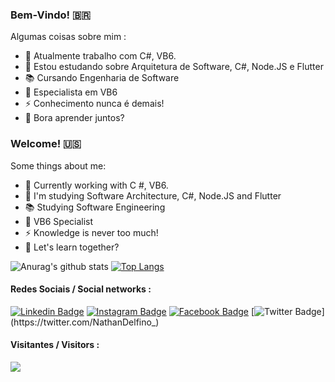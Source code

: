 ### Bem-Vindo! 🇧🇷

Algumas coisas sobre mim :

- 🔭 Atualmente trabalho com C#, VB6.
- 🌱 Estou estudando sobre Arquitetura de Software, C#, Node.JS e Flutter
- :books: Cursando Engenharia de Software 
- :muscle: Especialista em VB6
- ⚡ Conhecimento nunca é demais!
- 💬 Bora aprender juntos? 

### Welcome! 🇺🇸
Some things about me:

- 🔭 Currently working with C #, VB6.
- 🌱 I'm studying Software Architecture, C#, Node.JS and Flutter
- :books: Studying Software Engineering
- :muscle: VB6 Specialist
- ⚡ Knowledge is never too much!
- 💬 Let's learn together?


![Anurag's github stats](https://github-readme-stats.vercel.app/api?username=nathanaeldelfino&count_private=true&show_icons=true&title_color=000000&icon_color=000000&line_height=20)
[![Top Langs](https://github-readme-stats.vercel.app/api/top-langs/?username=nathanaeldelfino&layout=compact&show_icons=true&title_color=000000&icon_color=000000)](https://github.com/anuraghazra/github-readme-stats)


#### Redes Sociais / Social networks :
[![Linkedin Badge](https://img.shields.io/badge/-LinkedIn-blue?style=flat-square&logo=Linkedin&logoColor=white&link=https://www.linkedin.com/in/nathanael-delfino-4569a553/)](https://www.linkedin.com/in/nathanael-delfino-4569a553/)
[![Instagram Badge](https://img.shields.io/badge/-Instagram-C13584?style=flat-square&labelColor=C13584&logo=instagram&logoColor=white&link=https://www.instagram.com/nathanaeldelfino/)](https://www.instagram.com/nathanaeldelfino/)
[![Facebook Badge](https://img.shields.io/badge/-Facebook-blue?style=flat-square&labelColor=blue&logo=facebook&logoColor=white&link=https://www.facebook.com/nathanael.delfino/)](https://www.facebook.com/nathanael.delfino)
[![Twitter Badge](https://img.shields.io/badge/-Twitter-blue?style=flat-square&labelColor=blue&logo=twitter&logoColor=white&link=https://twitter.com/NathanDelfino_)](https://twitter.com/NathanDelfino_)

#### Visitantes / Visitors :
![](https://visitor-badge.glitch.me/badge?page_id=nathanaeldelfino.nathanaeldelfino)
